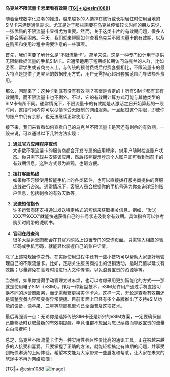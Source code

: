 **乌克兰不限流量卡怎麽看有效期 [[TG💪+ @esim1088](https://t.me/s/esim1088)]**

随着全球数字化浪潮的推进，越来越多的人选择在旅行或长期居住时使用当地的SIM卡来满足通信需求。尤其是对于那些需要在乌克兰停留较长时间的朋友来说，一张优质的不限流量卡显得尤为重要。然而，关于这类卡片的有效期问题，很多人可能会感到困惑。今天，我们就来聊聊如何查看乌克兰不限流量卡的有效期，以及在购买和使用过程中需要注意的一些事项。

首先，我们需要了解什么是“不限流量卡”。简单来说，这是一种专门设计用于提供无限制数据流量的手机SIM卡。它通常适用于短期或长期访问乌克兰的人群，比如游客、留学生或者商务人士。与传统的预付费或后付费套餐相比，不限流量卡的最大特点是提供了更灵活的数据使用方式，用户无需担心超出套餐范围而导致额外费用。

那么，问题来了：这种卡到底有没有有效期？答案是肯定的！所有SIM卡都有其有效期限，而不限流量卡也不例外。不过，它的有效期计算方式可能与其他类型的SIM卡有所不同。通常情况下，不限流量卡的有效期是从激活之日开始算起的一段时间，这段时间内你可以尽情享受无限制的网络服务。一旦超过这个期限，即使你的账户中仍有余额，也无法继续正常使用了。

接下来，我们来看看如何查看自己的乌克兰不限流量卡是否还有剩余的有效期。一般来说，可以通过以下几种方法实现：

1. **通过官方应用程序查询**  
   大多数不限流量卡的服务商都会开发专属的应用程序，供用户随时检查账户状态。你只需下载并安装该应用，然后按照提示登录个人账户即可看到当前卡的有效期信息。这种方式最为直观，也最方便。

2. **拨打客服热线**  
   如果你不习惯使用智能手机上的各类软件，也可以直接拨打服务商提供的客服热线进行咨询。通常情况下，客服人员会根据你的手机号码为你查询详细的账户信息，包括剩余的有效天数等。

3. **发送短信指令**  
   许多运营商还支持通过发送特定格式的短信来获取相关信息。例如，“发送XXX至9XXX”就能快速获得自己的卡号状态及剩余有效期。具体指令可以参考购买时附带的说明书。

4. **官网在线查询**  
   很多大型运营商都会在其官方网站上设置专门的查询页面。只需输入相应的验证码或手机号码，就能轻松掌握自己的账户详情。

除了上述常规操作之外，在实际使用过程中还有一些小技巧可以帮助大家更好地管理自己的不限流量卡。比如，定期关注服务商推出的促销活动，适时充值以延长有效期；尽量避免在高峰时段进行大文件传输，以免浪费宝贵的资源等等。

当然啦，如果你觉得手动管理太过麻烦，也可以考虑采用更加智能化的方式——那就是使用电子SIM（eSIM）。作为一种新型技术，eSIM允许用户通过手机直接切换不同的运营商服务，而无需频繁更换实体卡片。这样一来，无论是查看有效期还是调整套餐内容都变得异常便捷。目前市面上已经有多个品牌推出了支持eSIM功能的设备，像苹果、三星等旗舰机型均已全面普及这项技术。

最后再强调一点：无论你是选择传统SIM卡还是新兴的eSIM方案，一定要确保自己能够及时获取最新的有效期提醒。毕竟谁都不想因为忘记续费而导致宝贵的流量白白浪费吧！

总之，乌克兰不限流量卡作为一种实用性强且性价比高的通讯工具，正在被越来越多的人接受和喜爱。只要掌握了正确的方法，就能轻松搞定有效期的问题，并享受到畅快淋漓的上网体验。希望本文能为大家带来一些启发和帮助，让大家在未来的旅途中不再为网络烦恼！

[[TG💪+ @esim1088](https://t.me/s/esim1088) ![Image](https://i.postimg.cc/4NQfJmqS/Snipaste-2025-05-13-00-14-12.png)]